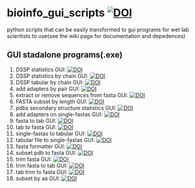 # bioinfo_gui_scripts [![DOI](https://zenodo.org/badge/DOI/10.5281/zenodo.5819203.svg)](https://doi.org/10.5281/zenodo.5819203)
python scripts that can be easily transformed to gui programs for wet lab scientists to use(see the wiki page for documentation and depedences)
## GUI stadalone programs(.exe)
1. DSSP statistics GUI: [![DOI](https://zenodo.org/badge/DOI/10.5281/zenodo.4838997.svg)](https://doi.org/10.5281/zenodo.4838997)
2. DSSP statistics by chain GUI: [![DOI](https://zenodo.org/badge/DOI/10.5281/zenodo.4891916.svg)](https://doi.org/10.5281/zenodo.4891916)
3. DSSP tabular by chain GUI: [![DOI](https://zenodo.org/badge/DOI/10.5281/zenodo.4839987.svg)](https://doi.org/10.5281/zenodo.4839987)
4. add adapters by pair GUI: [![DOI](https://zenodo.org/badge/DOI/10.5281/zenodo.5201840.svg)](https://doi.org/10.5281/zenodo.5201840)
5. extract or remove sequences from fasta GUI: [![DOI](https://zenodo.org/badge/DOI/10.5281/zenodo.5703246.svg)](https://doi.org/10.5281/zenodo.5703246)
6. FASTA subset by length GUI: [![DOI](https://zenodo.org/badge/DOI/10.5281/zenodo.5218645.svg)](https://doi.org/10.5281/zenodo.5218645)
7. pdbs secondary structure statistics GUI: [![DOI](https://zenodo.org/badge/DOI/10.5281/zenodo.5348006.svg)](https://doi.org/10.5281/zenodo.5348006)
8. add adapters on single-fastas GUI: [![DOI](https://zenodo.org/badge/DOI/10.5281/zenodo.5559117.svg)](https://doi.org/10.5281/zenodo.5559117)
9. fasta to tab GUI: [![DOI](https://zenodo.org/badge/DOI/10.5281/zenodo.5699003.svg)](https://doi.org/10.5281/zenodo.5699003)
10. tab to fasta GUI: [![DOI](https://zenodo.org/badge/DOI/10.5281/zenodo.5703366.svg)](https://doi.org/10.5281/zenodo.5703366)
11. single-fastas to tabular GUI: [![DOI](https://zenodo.org/badge/DOI/10.5281/zenodo.5672075.svg)](https://doi.org/10.5281/zenodo.5672075)
12. tabular file to single-fastas GUI: [![DOI](https://zenodo.org/badge/DOI/10.5281/zenodo.5652249.svg)](https://doi.org/10.5281/zenodo.5652249)
13. fasta formatter GUI: [![DOI](https://zenodo.org/badge/DOI/10.5281/zenodo.5807930.svg)](https://doi.org/10.5281/zenodo.5807930)
14. subset pdb to fasta GUI: [![DOI](https://zenodo.org/badge/DOI/10.5281/zenodo.5819059.svg)](https://doi.org/10.5281/zenodo.5819059) 
15. trim fasta GUI: [![DOI](https://zenodo.org/badge/DOI/10.5281/zenodo.5794123.svg)](https://doi.org/10.5281/zenodo.5794123)
16. trim fasta to tab GUI: [![DOI](https://zenodo.org/badge/DOI/10.5281/zenodo.5794534.svg)](https://doi.org/10.5281/zenodo.5794534)
17. tab trim to fasta GUI: [![DOI](https://zenodo.org/badge/DOI/10.5281/zenodo.5794334.svg)](https://doi.org/10.5281/zenodo.5794334)
18. subset by aa GUI: [![DOI](https://zenodo.org/badge/DOI/10.5281/zenodo.5819131.svg)](https://doi.org/10.5281/zenodo.5819131)


